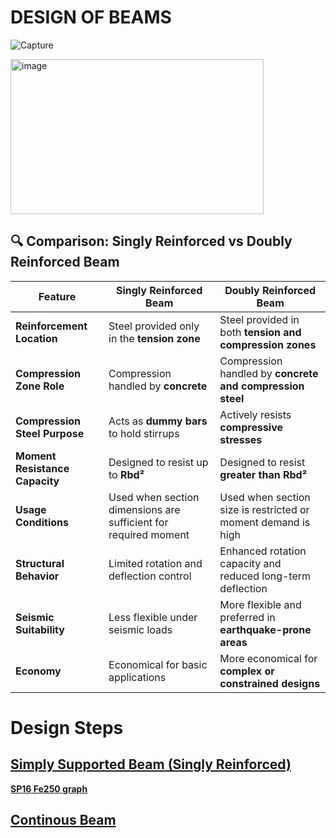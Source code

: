 # DESIGN OF BEAMS

![Capture](https://github.com/user-attachments/assets/a660bea7-4205-4a38-aad6-d502e8c1a87f)

<img width="405" height="248" alt="image" src="https://github.com/user-attachments/assets/df66a44c-391d-416f-bf78-9f4db86acd15" />

## 🔍 Comparison: Singly Reinforced vs Doubly Reinforced Beam

| Feature                          | Singly Reinforced Beam                                      | Doubly Reinforced Beam                                         |
|----------------------------------|--------------------------------------------------------------|----------------------------------------------------------------|
| **Reinforcement Location**       | Steel provided only in the **tension zone**                 | Steel provided in both **tension and compression zones**       |
| **Compression Zone Role**        | Compression handled by **concrete**                         | Compression handled by **concrete and compression steel**      |
| **Compression Steel Purpose**    | Acts as **dummy bars** to hold stirrups                     | Actively resists **compressive stresses**                      |
| **Moment Resistance Capacity**   | Designed to resist up to **Rbd²**                           | Designed to resist **greater than Rbd²**                       |
| **Usage Conditions**             | Used when section dimensions are sufficient for required moment | Used when section size is restricted or moment demand is high |
| **Structural Behavior**          | Limited rotation and deflection control                     | Enhanced rotation capacity and reduced long-term deflection    |
| **Seismic Suitability**          | Less flexible under seismic loads                           | More flexible and preferred in **earthquake-prone areas**      |
| **Economy**                      | Economical for basic applications                           | More economical for **complex or constrained designs**         |

# Design Steps

## [Simply Supported Beam (Singly Reinforced)](deepseek_html_20250925_391524.html)
**[SP16 Fe250 graph](SP16Fe250.html)**
## [Continous Beam](Continous_Beam.html)
